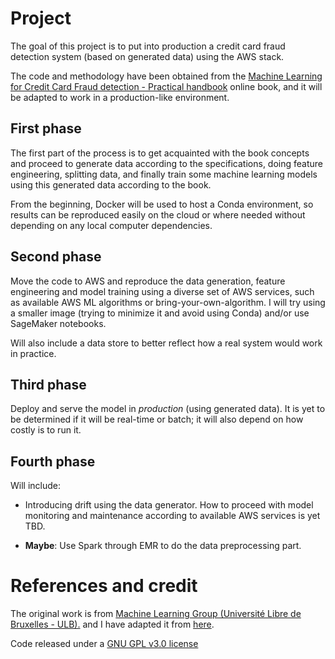 # Project

The goal of this project is to put into production a credit card fraud detection system (based on generated data) using the AWS stack.

The code and methodology have been obtained from the [Machine Learning for Credit Card Fraud detection - Practical handbook](https://fraud-detection-handbook.github.io/) online book, and it will be adapted to work in a production-like environment.

## First phase

The first part of the process is to get acquainted with the book concepts and proceed to generate data according to the specifications, doing feature engineering, splitting data, and finally train some machine learning models using this generated data according to the book.

From the beginning, Docker will be used to host a Conda environment, so results can be reproduced easily on the cloud or where needed without depending on any local computer dependencies.

## Second phase

Move the code to AWS and reproduce the data generation, feature engineering and model training using a diverse set of AWS services, such as available AWS ML algorithms or bring-your-own-algorithm. I will try using a smaller image (trying to minimize it and avoid using Conda) and/or use SageMaker notebooks.

Will also include a data store to better reflect how a real system would work in practice.

## Third phase

Deploy and serve the model in *production* (using generated data). It is yet to be determined if it will be real-time or batch; it will also depend on how costly is to run it.

## Fourth phase

Will include:

- Introducing drift using the data generator. How to proceed with model monitoring and maintenance according to available AWS services is yet TBD.

- **Maybe**: Use Spark through EMR to do the data preprocessing part.


# References and credit

The original work is from [Machine Learning Group (Université Libre de Bruxelles - ULB).](https://mlg.ulb.ac.be/wordpress/) and I have adapted it from [here](https://fraud-detection-handbook.github.io/fraud-detection-handbook/index.html).

Code released under a [GNU GPL v3.0 license](https://www.gnu.org/licenses/gpl-3.0.en.html)